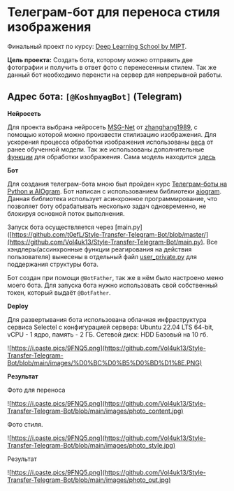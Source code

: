 # Телеграм-бот для переноса стиля изображения


Финальный проект по курсу: [Deep Learning School by MIPT](https://en.dlschool.org/).


**Цель проекта:** Создать бота, которому можно отправить две фотографии и получить в ответ фото с перенесенным стилем. Так же данный бот необходимо перенсти на сервер для непрерывной работы.

Адрес бота: `[@KoshmyagBot]` (Telegram)
----------

**Нейросеть**

Для проекта выбрана нейросеть [MSG-Net](https://github.com/zhanghang1989/PyTorch-Multi-Style-Transfer) от [zhanghang1989](https://github.com/zhanghang1989), с помощью которой можно произвести стилизацию изображения. Для ускорения процесса обработки изображения использованы [веса](https://github.com/Vol4uk13/Style-Transfer-Telegram-Bot/style.model)
 от ранее обученной модели. Так же использованы дополнительные [функции](https://github.com/Vol4uk13/Style-Transfer-Telegram-Bot/functions.py) для обработки изображения. Сама модель находится [здесь](https://github.com/Vol4uk13/Style-Transfer-Telegram-Bot/model.py) 


**Бот**

Для создания телеграм-бота мною был пройден курс [Телеграм-боты на Python и AIOgram](https://stepik.org/course/120924). Бот написан с использованием библиотеки [aiogram](https://docs.aiogram.dev/en/latest/index.html). Данная библиотека использует асинхронное программирование, что позволяет боту обрабатывать несколько задач одновременно, не блокируя основной поток выполнения.

Запуск бота осуществляется через [main.py]([https://github.com/t0efL/Style-Transfer-Telegram-Bot/blob/master/](https://github.com/Vol4uk13/Style-Transfer-Telegram-Bot/main.py). Все хэндлеры(ассинхронные функции реагирования на действия пользователя) вынесены в отдельный файл [user_private.py](https://github.com/Vol4uk13/Style-Transfer-Telegram-Bot/blob/main/handlers/user_private.py) для поддержания структуры бота.

Бот создан при помощи `@BotFather`, так же в нём было настроено меню моего бота. Для запуска бота нужно использовать свой собственный токен, который выдаёт `@BotFather`.

**Deploy**

Для развертывания бота использована облачная инфраструктура сервиса Selectel с конфигурацией сервера: Ubuntu 22.04 LTS 64-bit, vCPU - 1 ядро, память - 2 ГБ. Сетевой диск: HDD Базовый на 10 гб.

![https://i.paste.pics/9FNQ5.png](https://github.com/Vol4uk13/Style-Transfer-Telegram-Bot/blob/main/images/%D0%BC%D0%B5%D0%BD%D1%8E.PNG)

**Результат**

Фото для переноса

![https://i.paste.pics/9FNQ5.png](https://github.com/Vol4uk13/Style-Transfer-Telegram-Bot/blob/main/images/photo_content.jpg)

Фото стиля.

![https://i.paste.pics/9FNQ5.png](https://github.com/Vol4uk13/Style-Transfer-Telegram-Bot/blob/main/images/photo_style.jpg)

Результат

![https://i.paste.pics/9FNQ5.png](https://github.com/Vol4uk13/Style-Transfer-Telegram-Bot/blob/main/images/photo_out.jpg)

